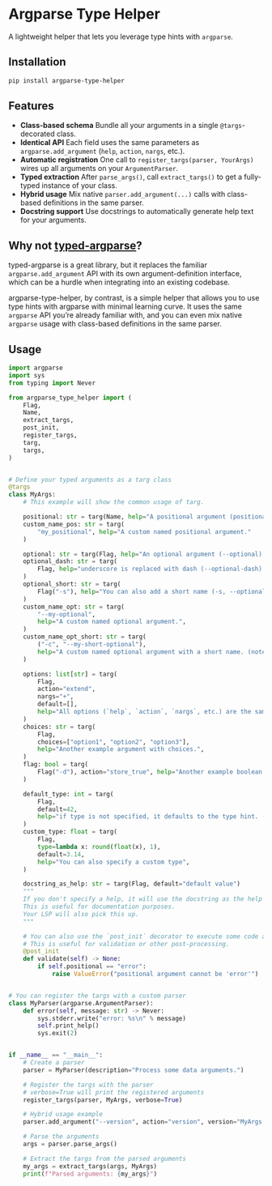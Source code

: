 # Argparse Type Helper

A lightweight helper that lets you leverage type hints with `argparse`.

## Installation

```bash
pip install argparse-type-helper
```

## Features

- **Class-based schema**
  Bundle all your arguments in a single `@targs`-decorated class.
- **Identical API**
  Each field uses the same parameters as `argparse.add_argument` (`help`, `action`, `nargs`, etc.).
- **Automatic registration**
  One call to `register_targs(parser, YourArgs)` wires up all arguments on your `ArgumentParser`.
- **Typed extraction**
  After `parse_args()`, call `extract_targs()` to get a fully-typed instance of your class.
- **Hybrid usage**
  Mix native `parser.add_argument(...)` calls with class-based definitions in the same parser.
- **Docstring support**
  Use docstrings to automatically generate help text for your arguments.

## Why not [typed-argparse](https://typed-argparse.github.io/typed-argparse/)?

typed-argparse is a great library, but it replaces the familiar `argparse.add_argument` API with its own argument-definition interface, which can be a hurdle when integrating into an existing codebase.

argparse-type-helper, by contrast, is a simple helper that allows you to use type hints with argparse with minimal learning curve. It uses the same `argparse` API you’re already familiar with, and you can even mix native `argparse` usage with class-based definitions in the same parser.

## Usage

<!-- MARKDOWN-AUTO-DOCS:START (CODE:src=./tests/example.py) -->
<!-- The below code snippet is automatically added from ./tests/example.py -->
```py
import argparse
import sys
from typing import Never

from argparse_type_helper import (
    Flag,
    Name,
    extract_targs,
    post_init,
    register_targs,
    targ,
    targs,
)


# Define your typed arguments as a targ class
@targs
class MyArgs:
    # This example will show the common usage of targ.

    positional: str = targ(Name, help="A positional argument (positional).")
    custom_name_pos: str = targ(
        "my_positional", help="A custom named positional argument."
    )

    optional: str = targ(Flag, help="An optional argument (--optional).")
    optional_dash: str = targ(
        Flag, help="underscore is replaced with dash (--optional-dash)."
    )
    optional_short: str = targ(
        Flag("-s"), help="You can also add a short name (-s, --optional-short)."
    )
    custom_name_opt: str = targ(
        "--my-optional",
        help="A custom named optional argument.",
    )
    custom_name_opt_short: str = targ(
        ("-c", "--my-short-optional"),
        help="A custom named optional argument with a short name. (note the tuple)",
    )

    options: list[str] = targ(
        Flag,
        action="extend",
        nargs="+",
        default=[],
        help="All options (`help`, `action`, `nargs`, etc.) are the same as argparse.",
    )
    choices: str = targ(
        Flag,
        choices=["option1", "option2", "option3"],
        help="Another example argument with choices.",
    )
    flag: bool = targ(
        Flag("-d"), action="store_true", help="Another example boolean flag."
    )

    default_type: int = targ(
        Flag,
        default=42,
        help="if type is not specified, it defaults to the type hint. (type=int in this case)",
    )
    custom_type: float = targ(
        Flag,
        type=lambda x: round(float(x), 1),
        default=3.14,
        help="You can also specify a custom type",
    )

    docstring_as_help: str = targ(Flag, default="default value")
    """
    If you don't specify a help, it will use the docstring as the help text.
    This is useful for documentation purposes.
    Your LSP will also pick this up.
    """

    # You can also use the `post_init` decorator to execute some code after the arguments are extracted.
    # This is useful for validation or other post-processing.
    @post_init
    def validate(self) -> None:
        if self.positional == "error":
            raise ValueError("positional argument cannot be 'error'")


# You can register the targs with a custom parser
class MyParser(argparse.ArgumentParser):
    def error(self, message: str) -> Never:
        sys.stderr.write("error: %s\n" % message)
        self.print_help()
        sys.exit(2)


if __name__ == "__main__":
    # Create a parser
    parser = MyParser(description="Process some data arguments.")

    # Register the targs with the parser
    # verbose=True will print the registered arguments
    register_targs(parser, MyArgs, verbose=True)

    # Hybrid usage example
    parser.add_argument("--version", action="version", version="MyArgs 1.0.0")

    # Parse the arguments
    args = parser.parse_args()

    # Extract the targs from the parsed arguments
    my_args = extract_targs(args, MyArgs)
    print(f"Parsed arguments: {my_args}")
```
<!-- MARKDOWN-AUTO-DOCS:END -->
